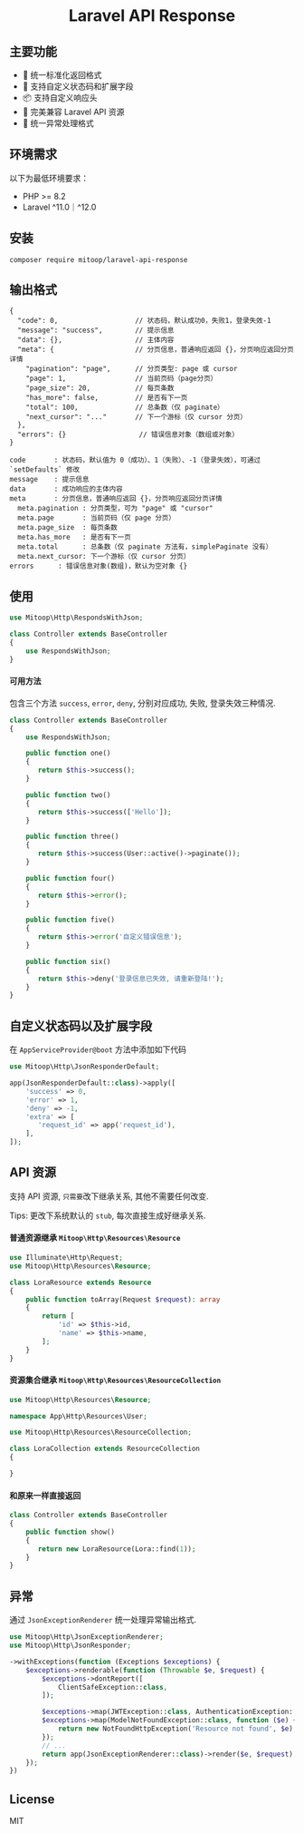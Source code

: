 <h1 align="center">Laravel API Response</h1>

## 主要功能
- 🎯  统一标准化返回格式
- 🔧  支持自定义状态码和扩展字段
- 📦  支持自定义响应头
- 🚀  完美兼容 Laravel API 资源
- 🛑  统一异常处理格式

## 环境需求
以下为最低环境要求：
- PHP >= 8.2
- Laravel ^11.0｜^12.0

## 安装

```shell
composer require mitoop/laravel-api-response
```

## 输出格式
```jsonc
{
  "code": 0,                   // 状态码，默认成功0，失败1，登录失效-1
  "message": "success",        // 提示信息
  "data": {},                  // 主体内容
  "meta": {                    // 分页信息，普通响应返回 {}，分页响应返回分页详情
    "pagination": "page",      // 分页类型: page 或 cursor
    "page": 1,                 // 当前页码（page分页）
    "page_size": 20,           // 每页条数
    "has_more": false,         // 是否有下一页
    "total": 100,              // 总条数（仅 paginate）
    "next_cursor": "..."       // 下一个游标（仅 cursor 分页）
  },
  "errors": {}                  // 错误信息对象（数组或对象）
}
```

```text
code       : 状态码，默认值为 0（成功）、1（失败）、-1（登录失效），可通过 `setDefaults` 修改
message    : 提示信息
data       : 成功响应的主体内容
meta       : 分页信息，普通响应返回 {}，分页响应返回分页详情
  meta.pagination : 分页类型，可为 "page" 或 "cursor"
  meta.page       : 当前页码（仅 page 分页）
  meta.page_size  : 每页条数
  meta.has_more   : 是否有下一页
  meta.total      : 总条数（仅 paginate 方法有，simplePaginate 没有）
  meta.next_cursor: 下一个游标（仅 cursor 分页）
errors      : 错误信息对象(数组)，默认为空对象 {}
```

## 使用

```php
use Mitoop\Http\RespondsWithJson;

class Controller extends BaseController
{
    use RespondsWithJson;
}
```

#### 可用方法

包含三个方法 `success`, `error`, `deny`, 分别对应成功, 失败, 登录失效三种情况.

```php
class Controller extends BaseController
{
    use RespondsWithJson;

    public function one()
    {
       return $this->success();
    }

    public function two()
    {
       return $this->success(['Hello']);
    }

    public function three()
    {
       return $this->success(User::active()->paginate());
    }

    public function four()
    {
       return $this->error();
    }

    public function five()
    {
       return $this->error('自定义错误信息');
    }

    public function six()
    {
       return $this->deny('登录信息已失效, 请重新登陆!');
    }
}
```

## 自定义状态码以及扩展字段

在 `AppServiceProvider@boot` 方法中添加如下代码

```php
use Mitoop\Http\JsonResponderDefault;

app(JsonResponderDefault::class)->apply([
    'success' => 0,
    'error' => 1,
    'deny' => -1,
    'extra' => [
       'request_id' => app('request_id'),
    ],
]);
```

## API 资源

支持 API 资源, `只需要`改下继承关系, 其他不需要任何改变.

Tips: 更改下系统默认的 `stub`, 每次直接生成好继承关系.

#### 普通资源继承 `Mitoop\Http\Resources\Resource`

```php
use Illuminate\Http\Request;
use Mitoop\Http\Resources\Resource;

class LoraResource extends Resource
{
    public function toArray(Request $request): array
    {
        return [
            'id' => $this->id,
            'name' => $this->name,
        ];
    }
}

```

#### 资源集合继承 `Mitoop\Http\Resources\ResourceCollection`

```php
use Mitoop\Http\Resources\Resource;

namespace App\Http\Resources\User;

use Mitoop\Http\Resources\ResourceCollection;

class LoraCollection extends ResourceCollection
{

}
```

#### 和原来一样直接返回

```php
class Controller extends BaseController
{
    public function show()
    {
       return new LoraResource(Lora::find(1));
    }
}
```

## 异常

通过 `JsonExceptionRenderer` 统一处理异常输出格式.

```php
use Mitoop\Http\JsonExceptionRenderer;
use Mitoop\Http\JsonResponder;

->withExceptions(function (Exceptions $exceptions) {
    $exceptions->renderable(function (Throwable $e, $request) {
        $exceptions->dontReport([
            ClientSafeException::class,
        ]);

        $exceptions->map(JWTException::class, AuthenticationException::class);
        $exceptions->map(ModelNotFoundException::class, function ($e) {
            return new NotFoundHttpException('Resource not found', $e);
        });
        // ...
        return app(JsonExceptionRenderer::class)->render($e, $request);
    });
})
```

## License

MIT
